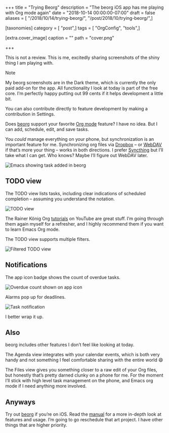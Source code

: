+++
title = "Trying Beorg"
description = "The beorg iOS app has me playing with Org mode again"
date = "2018-10-14 00:00:00-07:00"
draft = false
aliases = [ "/2018/10/14/trying-beorg/", "/post/2018/10/trying-beorg/",]

[taxonomies]
category = [ "post",]
tags = [ "OrgConfig", "tools",]

[extra.cover_image]
caption = ""
path = "cover.png"

+++

This is not a review. This is me, excitedly sharing screenshots of the
shiny thing I am playing with.

<aside class="admonition note">
<p class="admonition-title">Note</p>

My beorg screenshots are in the Dark theme, which is currently the only
paid add-on for the app. All functionality I look at today is part of
the free core. I’m perfectly happy putting out 99 cents if it helps
development a little bit.

You can also contribute directly to feature development by making a
contribution in Settings.

</aside>

Does [beorg](https://beorgapp.com/) support your favorite [Org
mode](https://orgmode.org/) feature? I have no idea. But I can add,
schedule, edit, and save tasks.

You *could* manage everything on your phone, but synchronization is an
important feature for me. Synchronizing org files via
[Dropbox](https://www.dropbox.com/) – or
[WebDAV](https://en.wikipedia.org/wiki/WebDAV) if that’s more your thing
– works in both directions. I prefer [Syncthing](https://syncthing.net/)
but I’ll take what I can get. Who knows? Maybe I’ll figure out WebDAV
later.

![Emacs showing task added in beorg](emacs-synced.png)

## TODO view

The TODO view lists tasks, including clear indications of scheduled
completion – assuming you understand the notation.

![TODO view](agenda-view.png)

The Rainer König Org
[tutorials](https://www.youtube.com/watch?v=sQS06Qjnkcc&list=PLVtKhBrRV_ZkPnBtt_TD1Cs9PJlU0IIdE)
on YouTube are great stuff. I’m going through them again myself for a
refresher, and I highly recommend them if you want to learn Emacs Org
mode.

The TODO view supports multiple filters.

![Filtered TODO view](agenda-filtered.png)

## Notifications

The app icon badge shows the count of overdue tasks.

![Overdue count shown on app icon](notifications.jpg)

Alarms pop up for deadlines.

![Task notification](alarm.png)

I better wrap it up.

## Also

beorg includes other features I don’t feel like looking at today.

The Agenda view integrates with your calendar events, which is both very
handy and not something I feel comfortable sharing with the entire world
:smile:

The Files view gives you something closer to a raw edit of your Org
files, but honestly that’s pretty darned clunky on a phone for me. For
the moment I’ll stick with high level task management on the phone, and
Emacs org mode if I need anything more involved.

## Anyways

Try out [beorg](https://beorgapp.com/) if you’re on iOS. Read the
[manual](https://beorgapp.com/manual/) for a more in-depth look at
features and usage. I’m going to go reschedule that art project. I have
other things that are higher priority.